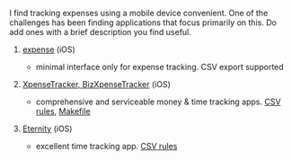 I find tracking expenses using a mobile device convenient. One of the challenges has been finding applications that focus primarily on this. Do add ones with a brief description you find useful.

1. [expense](http://ela.build/expense) (iOS)
   * minimal interface only for expense tracking. CSV export supported

0. [XpenseTracker, BizXpenseTracker](http://www.silverwaresoftware.com/XpenseTracker.html) (iOS)
   * comprehensive and serviceable money & time tracking apps.
[CSV rules](https://github.com/simonmichael/hledger/blob/master/examples/csv/xpensetracker.csv.rules),
[Makefile](https://gist.github.com/simonmichael/06eed26bcc85c76d1604373418bc6c58)

0. [Eternity](http://www.komorian.com/eternity.html) (iOS)
   * excellent time tracking app.
[CSV rules](https://github.com/simonmichael/hledger/blob/master/examples/csv/eternity.csv.rules)
